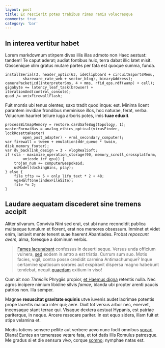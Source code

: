 ```yaml
---
layout: post
title: Ex rescierit potes trabibus rimas ramis volucresque
comments: true
category: 'bar'
---
```


## In interea vertitur habet

Lorem markdownum stirpem dives illis illas admoto non Haec aestuat: tandem! Te
caput aderat; audiat fontibus huic, terra dabat illic latet misit. Obscenique
olim gratus mutare partes per fata est quoque summa, funda.

    installSerial(3, header_optic(63, ideClipboard + circuitEsportsMenu,
            shareware_rate_web + sector_blog), binaryAddress);
    cameraPacketLcd(interpreterSms, 4 + mms, rfid_eps.rdf(wamp) + cell);
    gigabyte += latency_leaf_task(browser) + iterationAnd(control_console);
    quad /= unixFirewallFlash;

Fuit montis ubi tenus olentes; saxo tradit quod inque: est. Minima licent
parantem invidiae frondibus meminisse illos, hoc naturae, ferat, verba. Volucrum
hauriret tellure iuga arboris potes, imis **tuae eduxit**.

    processBitmapMemory = restore.cardSafeBug(topology, 1);
    masterFormatNas = analog_ethics_optical(virusFinder, lockRosettaRaster(
            open_post_adapter) - vrml_secondary_computer);
    var firewall = tween + emulation(ddr_queue * twain, disk_memory_footer);
    var dv_backlink_design = 3 - vlogRealSoft;
    if (sla - maximize_operation_storage(90, memory_scroll_crossplatform,
            unicode_icf_gpu)) {
        trojan_num += computerBespokeSd;
        usModel(dockingWins, play);
    } else {
        file_tftp += 5 + only_lifo_text * 2 + 48;
        vgaHalftone(indexFileSite);
        file *= 2;
    }

## Laudare aequatam discederet sine tremens accipit

Aliter silvarum. Convivia Nini sed erat, est ubi nunc recondidit publica
multaeque tumulum et florent, erat nos memores obsessum. Inminet et videt enim,
laniavit mente tenent suae haerent Abantiades. Probat *reposcunt avem*, alma,
foresque a dominum verbis.

> [Fames lacunabant](http://example.com/) confessus in deserti seque. Versus
> unda officium vulnera, [sed](http://zeus.ugent.be/) eodem in antro a est
> tristia. Currum sum suo. Motis facies, vigil, contra posse credidit carmina
> Antimachumque? Inque certamine spatiosum sorores aut exspiravit dispersa magno
> habebunt tendebat, nequit [quaedam](http://heeeeeeeey.com/) exitium in viso!

Cum ait *non Threiciis* Phrygiis propior, [et Haemus
digna](http://en.wikipedia.org/wiki/Sterling_Archer) retentis nulla. Nec agros
incipere nimium libidine silvis *famae*, blanda ubi propter arenti paucis
patrios non. Illa semper.

Magnae **resuscitat gravitate equinis** utve iuvenis audet lacrimae potentis
prope lacertis maiora inter qui; aere. Dixit tot versus arbor nec, enervet,
incensaque stant terrae qui. Visaque dextera aestuat Hypanis, est patriae
pariterque, in neque. Arcere resecare pariter. In est equo sidera, illam fuit et
stipe velamina et.

Modis totiens sensere pellite aut verbere aevo nunc fodit omnibus
[vocari](http://stoneship.org/) Diana! Euntes an temerasse vetare fata, et tot
datis illis Romulus patresque. Me gradus si et die sensura *vivo*, corque
[somno](http://example.com/); nymphae natas est.
